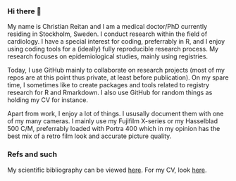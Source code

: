 ### Hi there 👋
My name is Christian Reitan and I am a medical doctor/PhD currently residing in Stockholm, Sweden. I conduct research within the field of cardiology. I have a special interest for coding, preferrably in R, and I enjoy using coding tools for a (ideally) fully reproducible research process. My research focuses on epidemiological studies, mainly using registries. 

Today, I use GitHub mainly to collaborate on research projects (most of my repos are at this point thus private, at least before publication). On my spare time, I sometimes like to create packages and tools related to registry research for R and Rmarkdown. I also use GitHub for random things as holding my CV for instance.

Apart from work, I enjoy a lot of things. I ususally document them with one of my many cameras. I mainly use my Fujifilm X-series or my Hasselblad 500 C/M, preferrably loaded with Portra 400 which in my opinion has the best mix of a retro film look and accurate picture quality.

### Refs and such
My scientific bibliography can be viewed [here](https://scholar.google.com/citations?user=S3TOd7gAAAAJ&hl=sv&oi=ao). For my CV, look [here](https://github.com/reitancorp/cv/raw/master/cv/cv.pdf).
